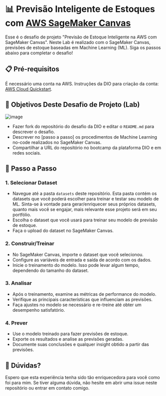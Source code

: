# 📊 Previsão Inteligente de Estoques com [AWS SageMaker Canvas](https://aws.amazon.com/pt/sagemaker/canvas/)

Esse é o desafio de projeto "Previsão de Estoque Inteligente na AWS com SageMaker Canvas". Neste Lab é realizado com o SageMaker Canvas, previsões de estoque baseadas em Machine Learning (ML). Siga os passos abaixo para completar o desafio!

## 📋 Pré-requisitos

É necessário uma conta na AWS. Instruções da DIO para criação da conta: [AWS Cloud Quickstart](https://github.com/digitalinnovationone/aws-cloud-quickstart).


## 🎯 Objetivos Deste Desafio de Projeto (Lab)

![image](https://github.com/digitalinnovationone/lab-aws-sagemaker-canvas-estoque/assets/730492/72f5c21f-5562-491e-aa42-2885a3184650)

- Fazer fork do repositório do desafio da DIO e editar o `README.md` para descrever o desafio.
- Descrever no [passo a passo] os procedimentos de Machine Learning no-code realizados no SageMaker Canvas.
- Compartilhar a URL do repositório no bootcamp da plataforma DIO e em redes sociais.


## 🚀 Passo a Passo

### 1. Selecionar Dataset

-   Navegue até a pasta `datasets` deste repositório. Esta pasta contém os datasets que você poderá escolher para treinar e testar seu modelo de ML. Sinta-se à vontade para gerar/enriquecer seus próprios datasets, quanto mais você se engajar, mais relevante esse projeto será em seu portfólio.
-   Escolha o dataset que você usará para treinar seu modelo de previsão de estoque.
-   Faça o upload do dataset no SageMaker Canvas.

### 2. Construir/Treinar

-   No SageMaker Canvas, importe o dataset que você selecionou.
-   Configure as variáveis de entrada e saída de acordo com os dados.
-   Inicie o treinamento do modelo. Isso pode levar algum tempo, dependendo do tamanho do dataset.

### 3. Analisar

-   Após o treinamento, examine as métricas de performance do modelo.
-   Verifique as principais características que influenciam as previsões.
-   Faça ajustes no modelo se necessário e re-treine até obter um desempenho satisfatório.

### 4. Prever

-   Use o modelo treinado para fazer previsões de estoque.
-   Exporte os resultados e analise as previsões geradas.
-   Documente suas conclusões e qualquer insight obtido a partir das previsões.

## 🤔 Dúvidas?

Espero que esta experiência tenha sido tão enriquecedora para você como foi para mim. Se tiver alguma dúvida, não hesite em abrir uma issue neste repositório ou entrar em contato comigo.
